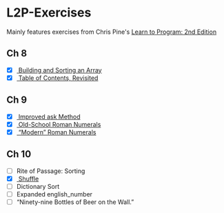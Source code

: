 L2P-Exercises
=============

Mainly features exercises from Chris Pine's <a href = "https://pine.fm/LearnToProgram/"> Learn to Program: 2nd Edition </a>


Ch 8
----------

- [X] <a href = "https://github.com/MysticMania/L2P-Exercises/blob/master/array.rb"> Building and Sorting an Array </a>   
- [X] <a href = "https://github.com/MysticMania/L2P-Exercises/blob/master/table.rb"> Table of Contents, Revisited </a>

Ch 9 
--------------

- [X] <a href = "https://github.com/MysticMania/L2P-Exercises/blob/master/psych.rb"> Improved ask Method </a>
- [X] <a href = "https://github.com/MysticMania/L2P-Exercises/blob/master/orm.rb"> Old-School Roman Numerals </a> 
- [X] <a href = "https://github.com/MysticMania/L2P-Exercises/blob/master/nrm.rb"> “Modern” Roman Numerals </a>

Ch 10 
------------

- [ ] Rite of Passage: Sorting
- [X] <a href = "https://github.com/MysticMania/L2P-Exercises/blob/master/shuffle.rb"> Shuffle </a>
- [ ] Dictionary Sort
- [ ] Expanded english_number 
- [ ] “Ninety-nine Bottles of Beer on the Wall.”
